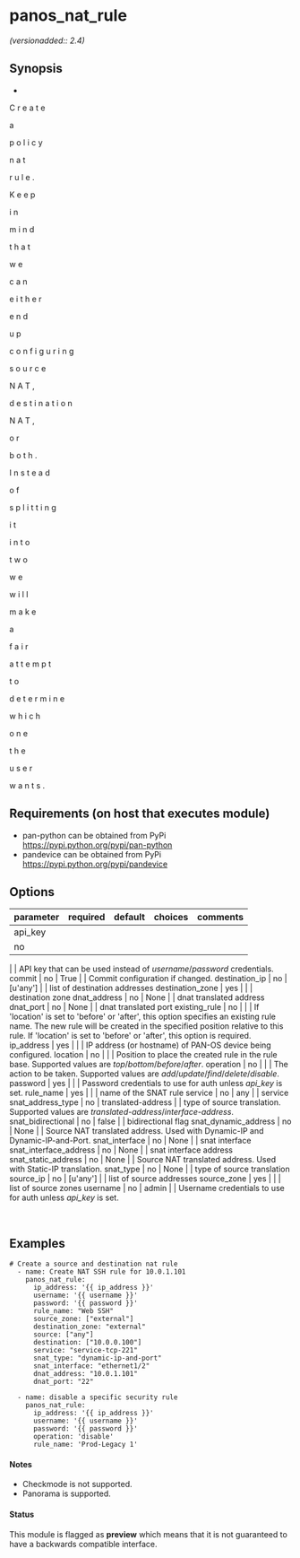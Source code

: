 # panos_nat_rule

_(versionadded:: 2.4)_


## Synopsis

-
 
C
r
e
a
t
e
 
a
 
p
o
l
i
c
y
 
n
a
t
 
r
u
l
e
.
 
K
e
e
p
 
i
n
 
m
i
n
d
 
t
h
a
t
 
w
e
 
c
a
n
 
e
i
t
h
e
r
 
e
n
d
 
u
p
 
c
o
n
f
i
g
u
r
i
n
g
 
s
o
u
r
c
e
 
N
A
T
,
 
d
e
s
t
i
n
a
t
i
o
n
 
N
A
T
,
 
o
r
 
b
o
t
h
.
 
I
n
s
t
e
a
d
 
o
f
 
s
p
l
i
t
t
i
n
g
 
i
t
 
i
n
t
o
 
t
w
o
 
w
e
 
w
i
l
l
 
m
a
k
e
 
a
 
f
a
i
r
 
a
t
t
e
m
p
t
 
t
o
 
d
e
t
e
r
m
i
n
e
 
w
h
i
c
h
 
o
n
e
 
t
h
e
 
u
s
e
r
 
w
a
n
t
s
.




## Requirements (on host that executes module)

- pan-python can be obtained from PyPi https://pypi.python.org/pypi/pan-python
- pandevice can be obtained from PyPi https://pypi.python.org/pypi/pandevice

## Options

| parameter | required | default | choices | comments |
| --------- | -------- | ------- | ------- | -------- |
api_key  |
no |
 |
 |
API key that can be used instead of <em>username</em>/<em>password</em> credentials. </td></tr>
commit  |
no |
True |
 |
Commit configuration if changed. </td></tr>
destination_ip  |
no |
[u'any'] |
 |
list of destination addresses </td></tr>
destination_zone  |
yes |
 |
 |
destination zone </td></tr>
dnat_address  |
no |
None |
 |
dnat translated address </td></tr>
dnat_port  |
no |
None |
 |
dnat translated port </td></tr>
existing_rule  |
no |
 |
 |
If 'location' is set to 'before' or 'after', this option specifies an existing rule name.  The new rule will be created in the specified position relative to this rule.  If 'location' is set to 'before' or 'after', this option is required. </td></tr>
ip_address  |
yes |
 |
 |
IP address (or hostname) of PAN-OS device being configured. </td></tr>
location  |
no |
 |
 |
Position to place the created rule in the rule base.  Supported values are <em>top</em>/<em>bottom</em>/<em>before</em>/<em>after</em>. </td></tr>
operation  |
no |
 |
 |
The action to be taken.  Supported values are <em>add</em>/<em>update</em>/<em>find</em>/<em>delete</em>/<em>disable</em>. </td></tr>
password  |
yes |
 |
 |
Password credentials to use for auth unless <em>api_key</em> is set. </td></tr>
rule_name  |
yes |
 |
 |
name of the SNAT rule </td></tr>
service  |
no |
any |
 |
service </td></tr>
snat_address_type  |
no |
translated-address |
 |
type of source translation. Supported values are <em>translated-address</em>/<em>interface-address</em>. </td></tr>
snat_bidirectional  |
no |
false |
 |
bidirectional flag </td></tr>
snat_dynamic_address  |
no |
None |
 |
Source NAT translated address. Used with Dynamic-IP and Dynamic-IP-and-Port. </td></tr>
snat_interface  |
no |
None |
 |
snat interface </td></tr>
snat_interface_address  |
no |
None |
 |
snat interface address </td></tr>
snat_static_address  |
no |
None |
 |
Source NAT translated address. Used with Static-IP translation. </td></tr>
snat_type  |
no |
None |
 |
type of source translation </td></tr>
source_ip  |
no |
[u'any'] |
 |
list of source addresses </td></tr>
source_zone  |
yes |
 |
 |
list of source zones </td></tr>
username  |
no |
admin |
 |
Username credentials to use for auth unless <em>api_key</em> is set. </td></tr>
</table>
</br>



## Examples

    # Create a source and destination nat rule
      - name: Create NAT SSH rule for 10.0.1.101
        panos_nat_rule:
          ip_address: '{{ ip_address }}'
          username: '{{ username }}'
          password: '{{ password }}'
          rule_name: "Web SSH"
          source_zone: ["external"]
          destination_zone: "external"
          source: ["any"]
          destination: ["10.0.0.100"]
          service: "service-tcp-221"
          snat_type: "dynamic-ip-and-port"
          snat_interface: "ethernet1/2"
          dnat_address: "10.0.1.101"
          dnat_port: "22"
    
      - name: disable a specific security rule
        panos_nat_rule:
          ip_address: '{{ ip_address }}'
          username: '{{ username }}'
          password: '{{ password }}'
          operation: 'disable'
          rule_name: 'Prod-Legacy 1'

#### Notes

- Checkmode is not supported.
- Panorama is supported.



#### Status

This module is flagged as **preview** which means that it is not guaranteed to have a backwards compatible interface.

